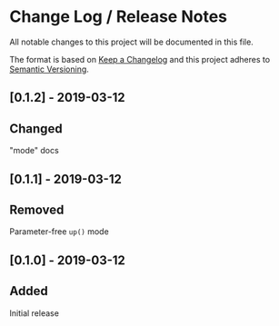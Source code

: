 # Change Log /  Release Notes
All notable changes to this project will be documented in this file.

The format is based on [Keep a Changelog](http://keepachangelog.com/)
and this project adheres to [Semantic Versioning](http://semver.org/).

## [0.1.2] - 2019-03-12
## Changed
"mode" docs

## [0.1.1] - 2019-03-12
## Removed
Parameter-free `up()` mode

## [0.1.0] - 2019-03-12
## Added
Initial release
